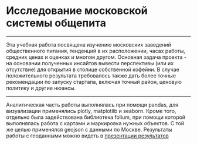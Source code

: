 # Исследование московской системы общепита

---

Эта учебная работа посвящена изучению московских заведений общественного питания, тенденций в их расположении, часах работы, средних ценах и оценках и многом другом. Основная задача проекта - на основании полученных инсайтов вывести перспективы (или их отсутствие) для открытия в столице собственной кофейни. В случае положительного результата требовалось также дать более точные рекомендации по запуску стартапа, включая точный район, ценовую политику и другие нюансы. 

---

Аналитическая часть работы выполнялась при помощи pandas, для визуализации применялись plotly, matplotlib и seaborn. Кроме того, отдельно была задействована библиотека folium, при помощи которой выполнялась работа с картами и маркировка нужных объектов. С той же целью применялся geojson с данными по Москве. Результаты работы с геоданными можно видеть в <a href="https://drive.google.com/file/d/15QI8bugZoAOpJuWr7O8UveZgHbh5rihh/view">презентации результатов</a>
